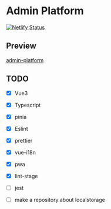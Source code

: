 # Admin Platform

[![Netlify Status](https://api.netlify.com/api/v1/badges/01d8618b-230e-4de5-b4ad-49e713365e10/deploy-status)](https://app.netlify.com/sites/wondrous-hotteok-ec6236/deploys)

## Preview

[admin-platform](https://plh2-admin-platform.netlify.app)

## TODO

- [x] Vue3

- [x] Typescript

- [x] pinia

- [x] Eslint

- [x] prettier

- [x] vue-i18n

- [x] pwa

- [x] lint-stage

- [ ] jest

- [ ] make a repository about localstorage
